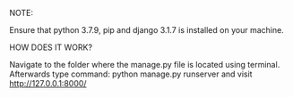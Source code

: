 NOTE:

Ensure that python 3.7.9, pip and django 3.1.7 is installed on your machine.

HOW DOES IT WORK?

Navigate to the folder where the manage.py file is located using terminal.
Afterwards type command: python manage.py runserver and visit http://127.0.0.1:8000/ 
